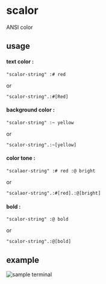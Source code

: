 # scalor

ANSI color

## usage

#### text color :

    "scalor-string" :# red

or

    "scalor-string".:#[Red]

#### background color :

    "scalor-string" :~ yellow

or

    "scalor-string".:~[yellow]

#### color tone :

    "scalaor-string" :# red :@ bright

or

    "scalaor-string".:#[red].:@[bright]

#### bold :

    "scalor-string" :@ bold

or

    "scalor-string".:@[bold]

## example

![sample terminal](https://raw.github.com/sassunt/scalor/master/docs/img/scalor_example.png)

